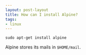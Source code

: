 ```yaml
---
layout: post-layout
title: How can I install Alpine?
tags:
- linux
---
```


`sudo apt-get install alpine`

Alpine stores its mails in `$HOME/mail`.

